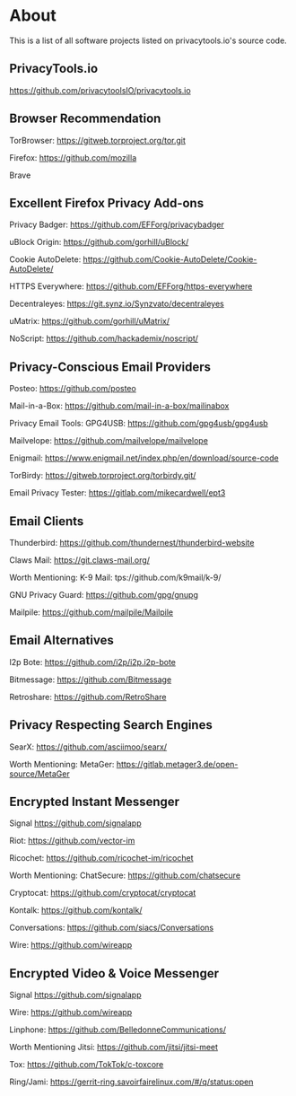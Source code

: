 # About
This is a list of all software projects listed on privacytools.io's source code.

## PrivacyTools.io
https://github.com/privacytoolsIO/privacytools.io

## Browser Recommendation
 TorBrowser: https://gitweb.torproject.org/tor.git
 
 Firefox: https://github.com/mozilla
 
 Brave

## Excellent Firefox Privacy Add-ons
 
 Privacy Badger: https://github.com/EFForg/privacybadger
 
 uBlock Origin: https://github.com/gorhill/uBlock/
 
 Cookie AutoDelete: https://github.com/Cookie-AutoDelete/Cookie-AutoDelete/
 
 HTTPS Everywhere: https://github.com/EFForg/https-everywhere
 
 Decentraleyes: https://git.synz.io/Synzvato/decentraleyes
 
 uMatrix: https://github.com/gorhill/uMatrix/
 
 NoScript: https://github.com/hackademix/noscript/

## Privacy-Conscious Email Providers
 
 Posteo: https://github.com/posteo
 
 Mail-in-a-Box: https://github.com/mail-in-a-box/mailinabox

   Privacy Email Tools:
 GPG4USB: https://github.com/gpg4usb/gpg4usb
 
 Mailvelope: https://github.com/mailvelope/mailvelope
 
 Enigmail: https://www.enigmail.net/index.php/en/download/source-code
 
 TorBirdy: https://gitweb.torproject.org/torbirdy.git/
 
 Email Privacy Tester: https://gitlab.com/mikecardwell/ept3

## Email Clients
 Thunderbird: https://github.com/thundernest/thunderbird-website
 
 Claws Mail: https://git.claws-mail.org/

   Worth Mentioning:
 K-9 Mail: tps://github.com/k9mail/k-9/
 
 GNU Privacy Guard: https://github.com/gpg/gnupg
 
 Mailpile: https://github.com/mailpile/Mailpile

## Email Alternatives
 I2p Bote: https://github.com/i2p/i2p.i2p-bote
 
 Bitmessage: https://github.com/Bitmessage
 
 Retroshare: https://github.com/RetroShare

## Privacy Respecting Search Engines
 SearX: https://github.com/asciimoo/searx/

   Worth Mentioning:
 MetaGer: https://gitlab.metager3.de/open-source/MetaGer

## Encrypted Instant Messenger
 Signal https://github.com/signalapp
 
 Riot: https://github.com/vector-im
 
 Ricochet: https://github.com/ricochet-im/ricochet

   Worth Mentioning:
 ChatSecure: https://github.com/chatsecure
 
 Cryptocat: https://github.com/cryptocat/cryptocat
 
 Kontalk: https://github.com/kontalk/
 
 Conversations: https://github.com/siacs/Conversations
 
 Wire: https://github.com/wireapp

## Encrypted Video & Voice Messenger
 Signal https://github.com/signalapp
 
 Wire: https://github.com/wireapp
 
 Linphone: https://github.com/BelledonneCommunications/

   Worth Mentioning
 Jitsi: https://github.com/jitsi/jitsi-meet

 Tox: https://github.com/TokTok/c-toxcore

 Ring/Jami: https://gerrit-ring.savoirfairelinux.com/#/q/status:open
